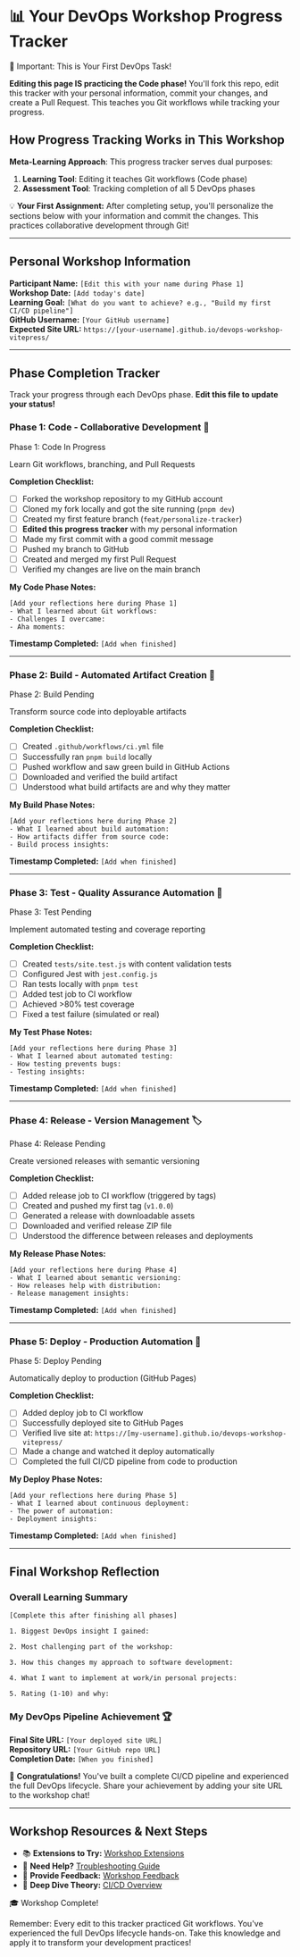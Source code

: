 # 📊 Your DevOps Workshop Progress Tracker

<div class="workshop-callout">
  <div class="workshop-callout-title">🎯 Important: This is Your First DevOps Task!</div>
  <p><strong>Editing this page IS practicing the Code phase!</strong> You'll fork this repo, edit this tracker with your personal information, commit your changes, and create a Pull Request. This teaches you Git workflows while tracking your progress.</p>
</div>

## How Progress Tracking Works in This Workshop

**Meta-Learning Approach**: This progress tracker serves dual purposes:
1. **Learning Tool**: Editing it teaches Git workflows (Code phase)
2. **Assessment Tool**: Tracking completion of all 5 DevOps phases

<div class="tip-box">
💡 <strong>Your First Assignment:</strong> After completing setup, you'll personalize the sections below with your information and commit the changes. This practices collaborative development through Git!
</div>

---

## Personal Workshop Information

**Participant Name:** `[Edit this with your name during Phase 1]`  
**Workshop Date:** `[Add today's date]`  
**Learning Goal:** `[What do you want to achieve? e.g., "Build my first CI/CD pipeline"]`  
**GitHub Username:** `[Your GitHub username]`  
**Expected Site URL:** `https://[your-username].github.io/devops-workshop-vitepress/`

---

## Phase Completion Tracker

Track your progress through each DevOps phase. **Edit this file to update your status!**

<div class="progress-bar">
  <div class="progress-fill" style="width: 0%"></div>
</div>

### Phase 1: Code - Collaborative Development 🤝

<div class="phase-card">
  <div class="phase-header">
    <span class="phase-title">Phase 1: Code</span>
    <span class="workshop-status status-progress">In Progress</span>
  </div>
  <p>Learn Git workflows, branching, and Pull Requests</p>
</div>

**Completion Checklist:**
- [ ] Forked the workshop repository to my GitHub account
- [ ] Cloned my fork locally and got the site running (`pnpm dev`)
- [ ] Created my first feature branch (`feat/personalize-tracker`)
- [ ] **Edited this progress tracker** with my personal information
- [ ] Made my first commit with a good commit message
- [ ] Pushed my branch to GitHub
- [ ] Created and merged my first Pull Request
- [ ] Verified my changes are live on the main branch

**My Code Phase Notes:**
```
[Add your reflections here during Phase 1]
- What I learned about Git workflows:
- Challenges I overcame:
- Aha moments:
```

**Timestamp Completed:** `[Add when finished]`

---

### Phase 2: Build - Automated Artifact Creation 🔨

<div class="phase-card">
  <div class="phase-header">
    <span class="phase-title">Phase 2: Build</span>
    <span class="workshop-status status-pending">Pending</span>
  </div>
  <p>Transform source code into deployable artifacts</p>
</div>

**Completion Checklist:**
- [ ] Created `.github/workflows/ci.yml` file
- [ ] Successfully ran `pnpm build` locally
- [ ] Pushed workflow and saw green build in GitHub Actions
- [ ] Downloaded and verified the build artifact
- [ ] Understood what build artifacts are and why they matter

**My Build Phase Notes:**
```
[Add your reflections here during Phase 2]
- What I learned about build automation:
- How artifacts differ from source code:
- Build process insights:
```

**Timestamp Completed:** `[Add when finished]`

---

### Phase 3: Test - Quality Assurance Automation 🧪

<div class="phase-card">
  <div class="phase-header">
    <span class="phase-title">Phase 3: Test</span>
    <span class="workshop-status status-pending">Pending</span>
  </div>
  <p>Implement automated testing and coverage reporting</p>
</div>

**Completion Checklist:**
- [ ] Created `tests/site.test.js` with content validation tests
- [ ] Configured Jest with `jest.config.js`
- [ ] Ran tests locally with `pnpm test`
- [ ] Added test job to CI workflow
- [ ] Achieved >80% test coverage
- [ ] Fixed a test failure (simulated or real)

**My Test Phase Notes:**
```
[Add your reflections here during Phase 3]
- What I learned about automated testing:
- How testing prevents bugs:
- Testing insights:
```

**Timestamp Completed:** `[Add when finished]`

---

### Phase 4: Release - Version Management 🏷️

<div class="phase-card">
  <div class="phase-header">
    <span class="phase-title">Phase 4: Release</span>
    <span class="workshop-status status-pending">Pending</span>
  </div>
  <p>Create versioned releases with semantic versioning</p>
</div>

**Completion Checklist:**
- [ ] Added release job to CI workflow (triggered by tags)
- [ ] Created and pushed my first tag (`v1.0.0`)
- [ ] Generated a release with downloadable assets
- [ ] Downloaded and verified release ZIP file
- [ ] Understood the difference between releases and deployments

**My Release Phase Notes:**
```
[Add your reflections here during Phase 4]
- What I learned about semantic versioning:
- How releases help with distribution:
- Release management insights:
```

**Timestamp Completed:** `[Add when finished]`

---

### Phase 5: Deploy - Production Automation 🚀

<div class="phase-card">
  <div class="phase-header">
    <span class="phase-title">Phase 5: Deploy</span>
    <span class="workshop-status status-pending">Pending</span>
  </div>
  <p>Automatically deploy to production (GitHub Pages)</p>
</div>

**Completion Checklist:**
- [ ] Added deploy job to CI workflow
- [ ] Successfully deployed site to GitHub Pages
- [ ] Verified live site at: `https://[my-username].github.io/devops-workshop-vitepress/`
- [ ] Made a change and watched it deploy automatically
- [ ] Completed the full CI/CD pipeline from code to production

**My Deploy Phase Notes:**
```
[Add your reflections here during Phase 5]
- What I learned about continuous deployment:
- The power of automation:
- Deployment insights:
```

**Timestamp Completed:** `[Add when finished]`

---

## Final Workshop Reflection

### Overall Learning Summary
```
[Complete this after finishing all phases]

1. Biggest DevOps insight I gained:

2. Most challenging part of the workshop:

3. How this changes my approach to software development:

4. What I want to implement at work/in personal projects:

5. Rating (1-10) and why:
```

### My DevOps Pipeline Achievement 🏆

**Final Site URL:** `[Your deployed site URL]`  
**Repository URL:** `[Your GitHub repo URL]`  
**Completion Date:** `[When you finished]`

<div class="success-box">
🎉 <strong>Congratulations!</strong> You've built a complete CI/CD pipeline and experienced the full DevOps lifecycle. Share your achievement by adding your site URL to the workshop chat!
</div>

---

## Workshop Resources & Next Steps

- 📚 **Extensions to Try:** [Workshop Extensions](/resources/extensions)
- 🔧 **Need Help?** [Troubleshooting Guide](/resources/troubleshooting)  
- 💭 **Provide Feedback:** [Workshop Feedback](/resources/feedback)
- 📖 **Deep Dive Theory:** [CI/CD Overview](/theory/cicd)

<div class="workshop-callout">
  <div class="workshop-callout-title">🎓 Workshop Complete!</div>
  <p>Remember: Every edit to this tracker practiced Git workflows. You've experienced the full DevOps lifecycle hands-on. Take this knowledge and apply it to transform your development practices!</p>
</div>
